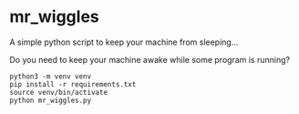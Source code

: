 # mr_wiggles
A simple python script to keep your machine from sleeping...

Do you need to keep your machine awake while some program is running?
```
python3 -m venv venv
pip install -r requirements.txt
source venv/bin/activate
python mr_wiggles.py
```